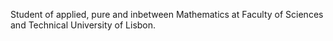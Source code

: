 Student of applied, pure and inbetween Mathematics at Faculty of Sciences and Technical University of Lisbon.

